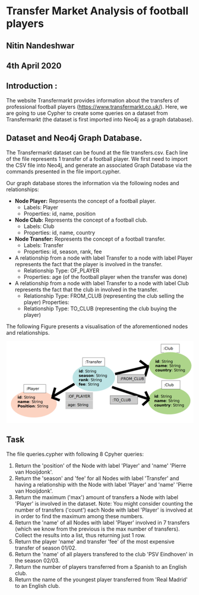 # Transfer Market Analysis of football players

## Nitin Nandeshwar

## 4th April 2020

## Introduction :

The website Transfermarkt provides information about the transfers of professional football players (https://www.transfermarkt.co.uk/). Here, we are going to use Cypher to create some queries on a dataset from Transfermarkt (the dataset is first imported into Neo4j as a graph database).

## Dataset and Neo4j Graph Database.
The Transfermarkt dataset can be found at the file transfers.csv. Each line of the file represents 1 transfer of a football player. We first need to import the CSV file into Neo4j, and generate an associated Graph Database via the commands
presented in the file import.cypher.

Our graph database stores the information via the following nodes and relationships:
*  **Node Player:** Represents the concept of a football player.
    * Labels: Player
    * Properties: id, name, position
*  **Node Club:** Represents the concept of a football club.
    * Labels: Club
    * Properties: id, name, country
* **Node Transfer:** Represents the concept of a football transfer.
    * Labels: Transfer
    * Properties: id, season, rank, fee
* A relationship from a node with label Transfer to a node with label Player represents the fact that the player is involved in the transfer.
    * Relationship Type: OF_PLAYER
    * Properties: age (of the football player when the transfer was done)
* A relationship from a node with label Transfer to a node with label Club represents the fact that the club in involved in the transfer.
    * Relationship Type: FROM_CLUB (representing the club selling the player)
    Properties:
    * Relationship Type: TO_CLUB (representing the club buying the player)
    
The following Figure presents a visualisation of the aforementioned nodes and relationships.

![](Images/1.png)

## Task
The file queries.cypher with following 8 Cpyher queries:
1. Return the 'position' of the Node with label 'Player' and 'name' 'Pierre van Hooijdonk'.
2. Return the 'season' and 'fee' for all Nodes with label 'Transfer' and having a
relationship with the Node with label 'Player' and 'name' 'Pierre van Hooijdonk'.
3. Return the maximum ('max') amount of transfers a Node with label 'Player' is
involved in the dataset.
Note: You might consider counting the number of transfers ('count') each Node with
label 'Player' is involved at in order to find the maximum among these numbers.
4. Return the 'name' of all Nodes with label 'Player' involved in 7 transfers (which we
know from the previous is the max number of transfers). Collect the results into a list,
thus returning just 1 row.
5. Return the player 'name' and transfer 'fee' of the most expensive transfer of season
01/02.
6. Return the 'name' of all players transfered to the club 'PSV Eindhoven' in the season
02/03.
7. Return the number of players transferred from a Spanish to an English club.
8. Return the name of the youngest player transferred from 'Real Madrid' to an English
club.